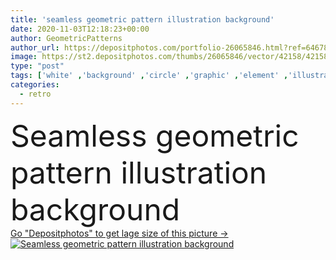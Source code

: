 ```yaml
---
title: 'seamless geometric pattern illustration background'
date: 2020-11-03T12:18:23+00:00
author: GeometricPatterns
author_url: https://depositphotos.com/portfolio-26065846.html?ref=64678756
image: https://st2.depositphotos.com/thumbs/26065846/vector/42158/421584310/api_thumb_450.jpg?forcejpeg=true
type: "post"
tags: ['white' ,'background' ,'circle' ,'graphic' ,'element' ,'illustration' ,'design' ,'paper' ,'shape' ,'decoration' ,'decorative' ,'art' ,'abstract' ,'texture' ,'pattern' ,'black' ,'retro' ,'vintage' ,'seamless' ,'ornament' ,'modern' ,'dot' ,'backdrop' ,'simple' ,'wallpaper' ,'textile' ,'geometric' ,'print' ,'fabric' ,'polka' ]
categories: 
  - retro
---
```

<div aling="center">
            <font size="60"> Seamless geometric pattern illustration background</font>   
</div>
<div>
    <a href='https://st2.depositphotos.com/thumbs/26065846/vector/42158/421584310/api_thumb_450.jpg?forcejpeg=true?ref=64678756' target=_blank > Go "Depositphotos" to get lage size of this picture ->
        <img href='https://st2.depositphotos.com/thumbs/26065846/vector/42158/421584310/api_thumb_450.jpg?forcejpeg=true?ref=64678756' src='https://st2.depositphotos.com/26065846/42158/v/950/depositphotos_421584310-stock-illustration-seamless-geometric-pattern-illustration-background.jpg?forcejpeg=true' alt='Seamless geometric pattern illustration background' >
    </a>
</div>
